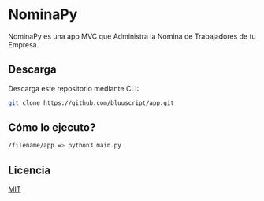 # NominaPy

NominaPy es una app MVC que Administra la Nomina de Trabajadores de tu Empresa.

## Descarga

Descarga este repositorio mediante CLI:

```bash
git clone https://github.com/bluuscript/app.git
```

## Cómo lo ejecuto?

```bash
/filename/app => python3 main.py
```

## Licencia

[MIT](https://choosealicense.com/licenses/mit/)